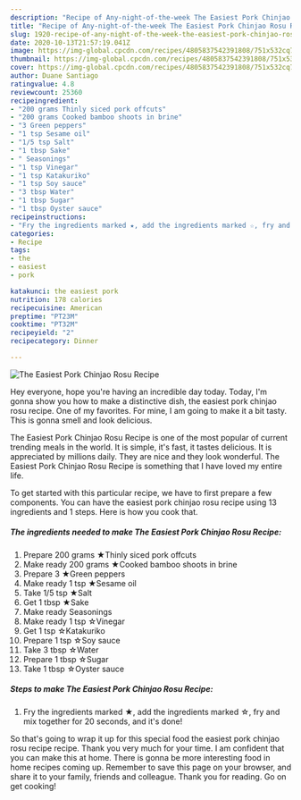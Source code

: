 ```yaml
---
description: "Recipe of Any-night-of-the-week The Easiest Pork Chinjao Rosu Recipe"
title: "Recipe of Any-night-of-the-week The Easiest Pork Chinjao Rosu Recipe"
slug: 1920-recipe-of-any-night-of-the-week-the-easiest-pork-chinjao-rosu-recipe
date: 2020-10-13T21:57:19.041Z
image: https://img-global.cpcdn.com/recipes/4805837542391808/751x532cq70/the-easiest-pork-chinjao-rosu-recipe-recipe-main-photo.jpg
thumbnail: https://img-global.cpcdn.com/recipes/4805837542391808/751x532cq70/the-easiest-pork-chinjao-rosu-recipe-recipe-main-photo.jpg
cover: https://img-global.cpcdn.com/recipes/4805837542391808/751x532cq70/the-easiest-pork-chinjao-rosu-recipe-recipe-main-photo.jpg
author: Duane Santiago
ratingvalue: 4.8
reviewcount: 25360
recipeingredient:
- "200 grams Thinly siced pork offcuts"
- "200 grams Cooked bamboo shoots in brine"
- "3 Green peppers"
- "1 tsp Sesame oil"
- "1/5 tsp Salt"
- "1 tbsp Sake"
- " Seasonings"
- "1 tsp Vinegar"
- "1 tsp Katakuriko"
- "1 tsp Soy sauce"
- "3 tbsp Water"
- "1 tbsp Sugar"
- "1 tbsp Oyster sauce"
recipeinstructions:
- "Fry the ingredients marked ★, add the ingredients marked ☆, fry and mix together for 20 seconds, and it&#39;s done!"
categories:
- Recipe
tags:
- the
- easiest
- pork

katakunci: the easiest pork 
nutrition: 178 calories
recipecuisine: American
preptime: "PT23M"
cooktime: "PT32M"
recipeyield: "2"
recipecategory: Dinner

---
```



![The Easiest Pork Chinjao Rosu Recipe](https://img-global.cpcdn.com/recipes/4805837542391808/751x532cq70/the-easiest-pork-chinjao-rosu-recipe-recipe-main-photo.jpg)

Hey everyone, hope you're having an incredible day today. Today, I'm gonna show you how to make a distinctive dish, the easiest pork chinjao rosu recipe. One of my favorites. For mine, I am going to make it a bit tasty. This is gonna smell and look delicious.

The Easiest Pork Chinjao Rosu Recipe is one of the most popular of current trending meals in the world. It is simple, it's fast, it tastes delicious. It is appreciated by millions daily. They are nice and they look wonderful. The Easiest Pork Chinjao Rosu Recipe is something that I have loved my entire life.




To get started with this particular recipe, we have to first prepare a few components. You can have the easiest pork chinjao rosu recipe using 13 ingredients and 1 steps. Here is how you cook that.

<!--inarticleads1-->

##### The ingredients needed to make The Easiest Pork Chinjao Rosu Recipe:

1. Prepare 200 grams ★Thinly siced pork offcuts
1. Make ready 200 grams ★Cooked bamboo shoots in brine
1. Prepare 3 ★Green peppers
1. Make ready 1 tsp ★Sesame oil
1. Take 1/5 tsp ★Salt
1. Get 1 tbsp ★Sake
1. Make ready  Seasonings
1. Make ready 1 tsp ☆Vinegar
1. Get 1 tsp ☆Katakuriko
1. Prepare 1 tsp ☆Soy sauce
1. Take 3 tbsp ☆Water
1. Prepare 1 tbsp ☆Sugar
1. Take 1 tbsp ☆Oyster sauce




<!--inarticleads2-->

##### Steps to make The Easiest Pork Chinjao Rosu Recipe:

1. Fry the ingredients marked ★, add the ingredients marked ☆, fry and mix together for 20 seconds, and it&#39;s done!




So that's going to wrap it up for this special food the easiest pork chinjao rosu recipe recipe. Thank you very much for your time. I am confident that you can make this at home. There is gonna be more interesting food in home recipes coming up. Remember to save this page on your browser, and share it to your family, friends and colleague. Thank you for reading. Go on get cooking!
